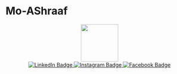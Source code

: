 # Mo-AShraaf
<div id="header" align="center">
  <img src="https://media.giphy.com/media/juua9i2c2fA0AIp2iq/giphy.gif" width="100"/>
</div>

<div id="badges" align="center">
  <a href="https://www.linkedin.com/in/mohamed-ashraf-957807210/">
    <img src="https://img.shields.io/badge/LinkedIn-informational ?style=plastic &logo=linkedin&logoColor=white" alt="LinkedIn Badge"/>
  </a>
  <a href="https://www.instagram.com/mo_ashraaf22/">
    <img src="https://img.shields.io/badge/Instagram-critical ? style=plastic & logo=instagram & logoColor=white" alt="Instagram Badge"/>
  </a>
  <a href="https://www.facebook.com/mohamed2001m">
    <img src="https://img.shields.io/badge/Facebook-informational ? style=plastic &logo=facebook & logoColor=white" alt="Facebook Badge"/>
  </a>
</div>
